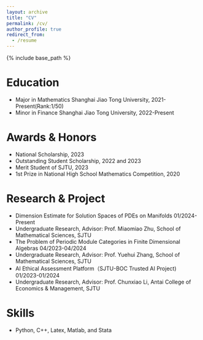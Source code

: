 ```yaml
---
layout: archive
title: "CV"
permalink: /cv/
author_profile: true
redirect_from:
  - /resume
---
```


{% include base_path %}

Education
======
* Major in Mathematics  Shanghai Jiao Tong University, 2021-Present(Rank:1/50)
* Minor in Finance      Shanghai Jiao Tong University, 2022-Present

Awards & Honors
======
* National Scholarship, 2023
* Outstanding Student Scholarship, 2022 and 2023
* Merit Student of SJTU, 2023
* 1st Prize in National High School Mathematics Competition, 2020

Research & Project
======
* Dimension Estimate for Solution Spaces of PDEs on Manifolds 01/2024-Present
* Undergraduate Research, Advisor: Prof. Miaomiao Zhu, School of Mathematical Sciences, SJTU
* The Problem of Periodic Module Categories in Finite Dimensional Algebras 04/2023-04/2024
* Undergraduate Research, Advisor: Prof. Yuehui Zhang, School of Mathematical Sciences, SJTU
* AI Ethical Assessment Platform（SJTU-BOC Trusted AI Project) 01/2023-01/2024
* Undergraduate Research, Advisor: Prof. Chunxiao Li, Antai College of Economics & Management, SJTU

Skills
======
* Python, C++, Latex, Matlab, and Stata
  
